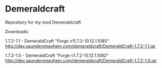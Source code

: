 Demeraldcraft
=============

Repository for my mod Demeraldcraft

Downloads:

1.7.2-1.1 - DemeraldCraft "Forge v11.7.2-10.12.1.1085" http://dev.saundersmayhem.com/demeraldcraft/DemeraldCraft-1.7.2-1.1.jar

1.7.2-1.0 - DemeraldCraft  "Forge v1.7.2-10.12.1.1082" http://dev.saundersmayhem.com/demeraldcraft/DemeraldCraft-1.7.2-1.0.jar
